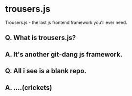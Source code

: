 # trousers.js
Trousers.js - the last js frontend framework you'll ever need. 


## Q. What is trousers.js? 
## A. It's another git-dang js framework.

## Q. All i see is a blank repo. 
## A. ....(crickets)



